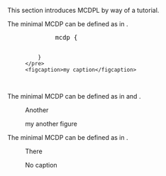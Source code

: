 
This section introduces MCDPL by way of a tutorial.

The minimal MCDP can be defined as in <a href="#code:empty"></a>.

<figure id='code:empty'>
    <pre class='mcdp' id='empty'>
        mcdp {

        }
    </pre>
    <figcaption>my caption</figcaption>
</figure>

The minimal MCDP can be defined as in <a href="#fig:another"></a> and <a href="#fig:there"></a>.

<figure id='fig:another'>
    <p>Another</p>
    <figcaption>my another figure</figcaption>
</figure>


The minimal MCDP can be defined as in <a href="#fig:another"></a>.

<figure id='fig:there'>
    <p>There</p>
    <figcaption></figcaption>
</figure>


<figure>
    <p>No caption</p>
</figure>